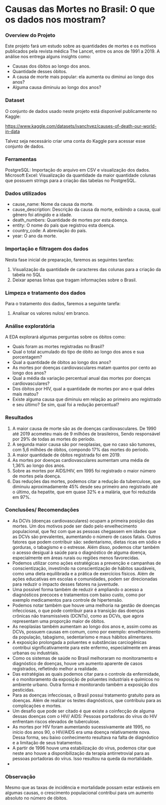# Causas das Mortes no Brasil: O que os dados nos mostram?

### Overview do Projeto
Este projeto fará um estudo sobre as quantidades de mortes e os motivos publicados pela revista médica The Lancet, entre os anos de 1991 a 2019. A análise nos entrega alguns insights como:
- Causas dos óbitos ao longo dos anos.
- Quantidade desses óbitos.
- A causa de morte mais popular: ela aumenta ou diminui ao longo dos anos?
- Alguma causa diminuiu ao longo dos anos?

### Dataset 
O conjunto de dados usado neste projeto está disponível publicamente no Kaggle:

https://www.kaggle.com/datasets/ivanchvez/causes-of-death-our-world-in-data

Talvez seja necessário criar uma conta do Kaggle para acessar esse conjunto de dados.
### Ferramentas 
PostgreSQL:  Importação do arquivo em CSV e visualização dos dados. 
Microsoft Excel: Visualização da quantidade da maior quantidade colunas que possuem strings para a criação das tabelas no PostgreSQL.

### Dados utilizados
- cause_name: Nome da causa da morte.
- cause_description: Descrição da causa da morte, exibindo a causa, qual gênero foi atingido e a idade.
- death_numbers: Quantidade de mortes por esta doença.
- entity: O nome do país que registrou esta doença.
- country_code: A abreviação do país.
- year: O ano da morte.

### Importação e filtragem dos dados
Nesta fase inicial de preparação, faremos as seguintes tarefas:
1.	Visualização da quantidade de caracteres das colunas para a criação da tabela no SQL
2.	Deixar apenas linhas que tragam informações sobre o Brasil.

### Limpeza e tratamento dos dados
Para o tratamento dos dados, faremos a seguinte tarefa:
1.	Analisar os valores nulos/ em branco.

### Análise exploratória 
A EDA explorará algumas perguntas sobre os óbitos como:
- Quais foram as mortes registradas no Brasil?
- Qual o total acumulado do tipo de óbito ao longo dos anos e sua porcentagem?
- Qual a quantidade de óbitos ao longo dos anos?
- As mortes por doenças cardiovasculares matam quantos por cento ao longo dos anos?
- Qual a média da variação percentual anual das mortes por doenças cardiovasculares?
- Dos óbitos por HIV, qual a quantidade de mortes por ano e qual deles mais matou?
- Existe alguma causa que diminuiu em relação ao primeiro ano registrado e seu último? Se sim, qual foi a redução percentual?

### Resultados
1.	A maior causa de morte são as de doenças cardiovasculares. De 1990 até 2019 acometeu mais de 9 milhões de brasileiros, Sendo responsável por 29% de todas as mortes do período. 
2.	A segunda maior causa são por neoplasias, que no caso são tumores, com 5,6 milhões de óbitos, compondo 17% das mortes do período.
3.	A maior quantidade de óbitos registrada foi em 2019.
4.	As mortes por doenças cardiovasculares aumentam uma média de 1,36% ao longo dos anos.
5.	Sobre as mortes por AIDS/HIV, em 1995 foi registrado o maior número de mortes pela doença.
6.	Das reduções das mortes, podemos citar a redução da tuberculose, que diminuiu aproximadamente 45% desde seu primeiro ano registrado até o último, da hepatite, que em quase 32% e a malária, que foi reduzida em 97%.

### Conclusões/ Recomendações 
- As DCVs (doenças cardiovasculares) ocupam a primeira posição das mortes. Um dos motivos pode ser dado pelo envelhecimento populacional, que fez com que as pessoas chegassem em idades que as DCVs são prevalentes, aumentando o número de casos fatais. Outros fatores que podem contribuir são: sedentarismo, dietas ricas em sódio e gorduras, o tabagismo e o estresse. Além disso, podemos citar também o acesso desigual à saúde para o diagnóstico de alguma doença, especialmente em áreas rurais ou regiões menos favorecidas. 
- Podemos utilizar como ações estratégicas a prevenção e campanhas de conscientização, investindo na conscientização de hábitos saudáveis, como uma dieta equilibrada e a prática de exercícios físicos. Além de ações educativas em escolas e comunidades, podem ser direcionadas para reduzir o impacto desses fatores na juventude.
- Uma possível forma também de reduzir é ampliando o acesso a diagnósticos precoces e tratamentos com baixo custo, como por exemplo medicamentos para controle de hipertensão.
 - Podemos notar também que houve uma melhoria na gestão de doenças infecciosas, o que pode contribuir para a transição das doenças crônicas não transmissíveis (DCNTs), como as DCVs, que agora representam uma proporção maior de óbitos.
- As neoplasias também aumentam ao longo dos anos e, assim como as DCVs, possuem causas em comum, como por exemplo: envelhecimento da população, tabagismo, sedentarismo e maus hábitos alimentares.
- A exposição prolongada a poluentes e substâncias carciogênicas contribui significativamente para este enfermo, especialmente em áreas urbanas ou industriais.
- Como os sistemas de saúde no Brasil melhoraram no monitoramento e diagnóstico de doenças, houve um aumento aparente de casos registrados, refletindo melhor a realidade.
- Das estratégias as quais podemos citar para o controle da enfermidade, é o monitoramento da exposição de poluentes industriais e químicos no ambiente urbano. Outra forma é monitorando também a exposição dos pesticidas.
- Para as doenças infecciosas, o Brasil possui tratamento gratuito para as doenças. Além de realizar os testes diagnósticos, que contribuiu para as complicações e mortes. 
- Um desafio que pode ser citado é que existe a coinfecção de alguma dessas doenças com o HIV/ AIDS: Pessoas portadoras do vírus do HIV enfrentam riscos elevados de tuberculose.
- As mortes por HIV foram aumentando sucessivamente até 1995, no início dos anos 90, o HIV/AIDS era uma doença relativamente nova. Dessa forma, seu baixo conhecimento resultava na falta de diagnóstico e a limitação de seus tratamentos. 
- A partir de 1996 houve uma estabilização do vírus, podemos citar que neste ano houve a disponibilização da terapia antirretrovial para as pessoas portadoras do vírus. Isso resultou na queda da mortalidade.
- 
### Observação
Mesmo que as taxas de incidência e mortalidade possam estar estáveis em algumas causas, o crescimento populacional contribui para um aumento absoluto no número de óbitos.

